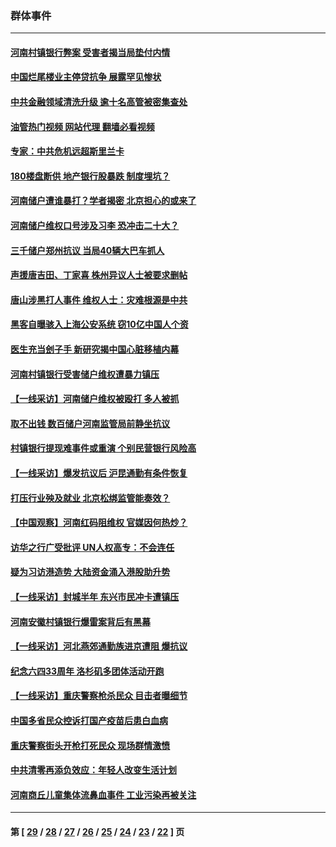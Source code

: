 ### 群体事件
---
#### [河南村镇银行弊案 受害者揭当局垫付内情](../../pages/ncid279/n13791990.md?08011245) 
#### [中国烂尾楼业主停贷抗争 展露罕见惨状](../../pages/ncid279/n13787794.md?08011245) 
#### [中共金融领域清洗升级 逾十名高管被密集查处](../../pages/ncid279/n13782694.md?08011245) 
#### [油管热门视频 网站代理 翻墙必看视频](http://209.222.30.114:81/youtube.html?08011245)
#### [专家：中共危机远超斯里兰卡](../../pages/ncid279/n13782248.md?08011245) 
#### [180楼盘断供 地产银行股暴跌 制度埋坑？](../../pages/ncid279/n13780778.md?08011245) 
#### [河南储户遭谁暴打？学者揭密 北京担心的或来了](../../pages/ncid279/n13779407.md?08011245) 
#### [河南储户维权口号涉及习李 恐冲击二十大？](../../pages/ncid279/n13778148.md?08011245) 
#### [三千储户郑州抗议 当局40辆大巴车抓人](../../pages/ncid279/n13777593.md?08011245) 
#### [声援唐吉田、丁家喜 株州异议人士被要求删帖](../../pages/ncid279/n13775534.md?08011245) 
#### [唐山涉黑打人事件 维权人士：灾难根源是中共](../../pages/ncid279/n13773534.md?08011245) 
#### [黑客自曝骇入上海公安系统 窃10亿中国人个资](../../pages/ncid279/n13773395.md?08011245) 
#### [医生充当刽子手 新研究揭中国心脏移植内幕](../../pages/ncid279/n13772291.md?08011245) 
#### [河南村镇银行受害储户维权遭暴力镇压](../../pages/ncid279/n13770841.md?08011245) 
#### [【一线采访】河南储户维权被殴打 多人被抓](../../pages/ncid279/n13768629.md?08011245) 
#### [取不出钱 数百储户河南监管局前静坐抗议](../../pages/ncid279/n13767198.md?08011245) 
#### [村镇银行提现难事件或重演 个别民营银行风险高](../../pages/ncid279/n13764495.md?08011245) 
#### [【一线采访】爆发抗议后 沪昆通勤有条件恢复](../../pages/ncid279/n13763504.md?08011245) 
#### [打压行业殃及就业 北京松绑监管能奏效？](../../pages/ncid279/n13761130.md?08011245) 
#### [【中国观察】河南红码阻维权 官媒因何热炒？](../../pages/ncid279/n13760146.md?08011245) 
#### [访华之行广受批评 UN人权高专：不会连任](../../pages/ncid279/n13758655.md?08011245) 
#### [疑为习访港造势 大陆资金涌入港股助升势](../../pages/ncid279/n13756127.md?08011245) 
#### [【一线采访】封城半年 东兴市民冲卡遭镇压](../../pages/ncid279/n13754277.md?08011245) 
#### [河南安徽村镇银行爆雷案背后有黑幕](../../pages/ncid279/n13754230.md?08011245) 
#### [【一线采访】河北燕郊通勤族进京遭阻 爆抗议](../../pages/ncid279/n13749999.md?08011245) 
#### [纪念六四33周年 洛杉矶多团体活动开跑](../../pages/ncid279/n13749760.md?08011245) 
#### [【一线采访】重庆警察枪杀民众 目击者曝细节](../../pages/ncid279/n13749360.md?08011245) 
#### [中国多省民众控诉打国产疫苗后患白血病](../../pages/ncid279/n13748740.md?08011245) 
#### [重庆警察街头开枪打死民众 现场群情激愤](../../pages/ncid279/n13749070.md?08011245) 
#### [中共清零再添负效应：年轻人改变生活计划](../../pages/ncid279/n13748102.md?08011245) 
#### [河南商丘儿童集体流鼻血事件 工业污染再被关注](../../pages/ncid279/n13747065.md?08011245) 

---
#### 第 [ [29](./29.md?08011245) / [28](./28.md?08011245) / [27](./27.md?08011245) / [26](./26.md?08011245) / [25](./25.md?08011245) / [24](./24.md?08011245) / [23](./23.md?08011245) / [22](./22.md?08011245) ] 页
